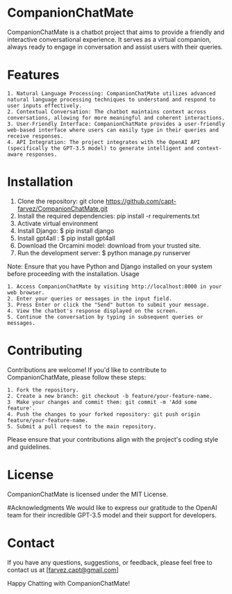 # CompanionChatMate
CompanionChatMate is a chatbot project that aims to provide a friendly and interactive conversational experience. It serves as a virtual companion, always ready to engage in conversation and assist users with their queries.

# Features

    1. Natural Language Processing: CompanionChatMate utilizes advanced natural language processing techniques to understand and respond to user inputs effectively.
    2. Contextual Conversation: The chatbot maintains context across conversations, allowing for more meaningful and coherent interactions.
    3. User-Friendly Interface: CompanionChatMate provides a user-friendly web-based interface where users can easily type in their queries and receive responses.
    4. API Integration: The project integrates with the OpenAI API (specifically the GPT-3.5 model) to generate intelligent and context-aware responses.

# Installation

   1.  Clone the repository: git clone https://github.com/capt-farvez/CompanionChatMate.git
   2.  Install the required dependencies: pip install -r requirements.txt
   3.  Activate virtual environment
   4.  Install Django: $ pip install django
   5.  Install gpt4all : $ pip install gpt4all
   6.  Download the Orcamini model: download from your trusted site.
   7.  Run the development server: $ python manage.py runserver

Note: Ensure that you have Python and Django installed on your system before proceeding with the installation.
Usage

    1. Access CompanionChatMate by visiting http://localhost:8000 in your web browser.
    2. Enter your queries or messages in the input field.
    3. Press Enter or click the "Send" button to submit your message.
    4. View the chatbot's response displayed on the screen.
    5. Continue the conversation by typing in subsequent queries or messages.

# Contributing

Contributions are welcome! If you'd like to contribute to CompanionChatMate, please follow these steps:

    1. Fork the repository.
    2. Create a new branch: git checkout -b feature/your-feature-name.
    3  Make your changes and commit them: git commit -m 'Add some feature'.
    4. Push the changes to your forked repository: git push origin feature/your-feature-name.
    5. Submit a pull request to the main repository.

Please ensure that your contributions align with the project's coding style and guidelines.

# License
CompanionChatMate is licensed under the MIT License.

#Acknowledgments
We would like to express our gratitude to the OpenAI team for their incredible GPT-3.5 model and their support for developers.

# Contact
If you have any questions, suggestions, or feedback, please feel free to contact us at [farvez.capt@gmail.com]

Happy Chatting with CompanionChatMate!
